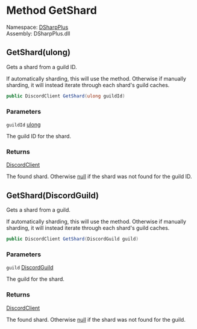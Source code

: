 # Method GetShard

Namespace: [DSharpPlus](DSharpPlus.md)  
Assembly: DSharpPlus.dll

## <a id="DSharpPlus_DiscordShardedClient_GetShard_System_UInt64_"></a>GetShard\(ulong\)

Gets a shard from a guild ID.
<p>
    If automatically sharding, this will use the <xref href="DSharpPlus.Utilities.GetShardId(System.UInt64%2cSystem.Int32)" data-throw-if-not-resolved="false"></xref> method.
    Otherwise if manually sharding, it will instead iterate through each shard's guild caches.
</p>

```csharp
public DiscordClient GetShard(ulong guildId)
```

### Parameters

`guildId` [ulong](https://learn.microsoft.com/dotnet/api/system.uint64)

The guild ID for the shard.

### Returns

[DiscordClient](DSharpPlus.DiscordClient.md)

The found <xref href="DSharpPlus.DiscordClient" data-throw-if-not-resolved="false"></xref> shard. Otherwise <a href="https://learn.microsoft.com/dotnet/csharp/language-reference/keywords/null">null</a> if the shard was not found for the guild ID.

## <a id="DSharpPlus_DiscordShardedClient_GetShard_DSharpPlus_Entities_DiscordGuild_"></a>GetShard\(DiscordGuild\)

Gets a shard from a guild.
<p>
    If automatically sharding, this will use the <xref href="DSharpPlus.Utilities.GetShardId(System.UInt64%2cSystem.Int32)" data-throw-if-not-resolved="false"></xref> method.
    Otherwise if manually sharding, it will instead iterate through each shard's guild caches.
</p>

```csharp
public DiscordClient GetShard(DiscordGuild guild)
```

### Parameters

`guild` [DiscordGuild](DSharpPlus.Entities.DiscordGuild.md)

The guild for the shard.

### Returns

[DiscordClient](DSharpPlus.DiscordClient.md)

The found <xref href="DSharpPlus.DiscordClient" data-throw-if-not-resolved="false"></xref> shard. Otherwise <a href="https://learn.microsoft.com/dotnet/csharp/language-reference/keywords/null">null</a> if the shard was not found for the guild.

